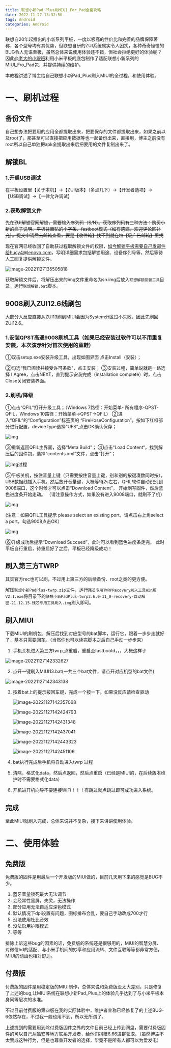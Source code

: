 ```yaml
---
title: 联想小新Pad_Plus刷MIUI_For_Pad全套攻略
date: 2022-11-27 13:32:50
tags: Android
categories: Android
---
```


联想自20年起推出的小新系列平板，一度以极高的性价比和完善的品牌保障著称，各个型号均有其优势，但联想自研的ZUI系统属实令人困扰，各种奇奇怪怪的BUG令人无语至极，虽然总体来说使用体验还不错，但社会拒绝更好的体验呢？因此[@老大的小跟班](https://wpa.qq.com/msgrd?v=3&uin=2277216453&site=qq&menu=yes)利用小米平板的底包制作了适配联想小新系列的MIUI_Fro_Pad包，并提供持续的维护。

本教程讲述了博主给自己联想小新Pad_Plus刷入MIUI的全过程，和使用体验。

# 一、刷机过程

## 备份文件

自己想办法把要用的应用全都提取出来，把要保存的文件都提取出来，如果之前以及root了，那甚至可以直接把应用数据等也一起备份出来，直接用，博主之前没有root所以自己单独把apk全提取出来后把要用的文件复制出来了。

## 解锁BL

### 1.开启USB调试
在平板设置里【关于本机】→【ZUI版本】（多点几下）→【开发者选项】→【USB调试】→【一律允许调试】

### 2.获取解锁文件
~~先在ZUI解锁官网解锁，需要输入序列码（S/N）。获取序列码有三种方法：购买小新的盒子说明、平板背面贴的小字条、fastboot模式（如有遗漏，欢迎评论区补充）。提交申请后去邮箱查看，要是【收件箱】找不到就在垃【圾广告邮箱】里找~~

现在官网已经收回了自助获过程取解锁文件的权限，如今解锁平板需要自己发邮件给hucy4@lenovo.com，写明详细需求包括解锁用途、设备序列号等，然后等待人工回复提供解锁文件。

![image-20221127135505818](https://cdn.dmnb.cf/gh/zzy-ac/My-Selves-Cloud@main/images/2022/11/27/image-20221127135505818.png)

获取解锁文件后，将解压出来的img文件重命名为sn.img后放入`联想解锁回锁工具`目录，运行`联想解锁.bat`脚本。

## 9008刷入ZUI12.6线刷包

大部分人反应直接从ZUI13刷到MIUI会因为System分区过小失败，因此先刷回ZUI12.6。

### 1.安装QPST高通9008刷机工具（如果已经安装过软件可以不用重复安装，本次演示针对首次使用的童鞋）
①双击setup.exe安装升级工具，出现如图界面 点击Install（安装）；

②勾选“我已阅读并接受许可条款”，点击安装；
③安装过程，简单说就是一路选择 I Agree，点击NEXT，直到提示安装完成（installation complete）时，点击Close关闭安装界面。

### 2.刷机/降级
①点击“QFIL”打开升级工具；（Windows 7路径：开始菜单- 所有程序-QPST-QFIL，Windows 10路径：开始菜单→QPST→QFIL）
②进入“QFIL”的“Configuratiion”标签页的 “FireHoseConfiguration”，按如下红框部分进行配置，device type选择“UFS”,点击OK确认保存；

![img](http://image.coolapk.com/feed/2021/0906/13/797820_54a95e73_7682_9864@488x581.png.m.jpg)

③重新返回QFIL主界面，选择“Meta Build”；
④点击“Load Content“，找到解压后的固件包，选择“contents.xml”文件，点击“打开”；

![img](http://image.coolapk.com/feed/2021/0906/13/797820_301d5c0c_7682_9866@942x591.png.m.jpg)过程

⑤平板关机，按住音量上键（只需要按住音量上键，别和别的按键凑数同时按），USB数据线插入手机，然后放开音量键，大概等待2s左右，QFIL软件自动识别到9008端口，这个时候才可以点击“Download Content”， 开始刷写固件，然后蓝色进度条开始走动。 （请注意操作方式，如果没有进入9008端口，就刷不了机）

![img](http://image.coolapk.com/feed/2021/0906/13/797820_56345c0d_7682_9868@1000x693.png.m.jpg)

(注意：如果QFIL工具提示 please select an existing port，请点击右上角select a port，勾选9008点击OK）

![img](http://image.coolapk.com/feed/2021/0906/13/797820_6322731d_7682_987@796x554.png.m.jpg)

⑥升级成功后提示“Download Succeed”，此时可以看到蓝色进度条走完。
此时平板自行重启，待重启好了之后，平板已经降级成功！

## 刷入第三方TWRP

其实官方rec也可以刷，不过用上第三方的后续备份、root之类的更方便。

解压`联想小新PadPlus-twrp.zip`文件，运行`残芯专用TWRPRecovery刷入工具Win版V2.1.exe`将目录下的`联想小新PadPlus-twrp3.6.0-11_0-recovery-自动解密-21.12.15-残芯专用工具刷入.img`刷入即可。

## 刷入MIUI

下载MIUI的刷机包，解压后找到对应型号的bat脚本，运行它，跟着一步步走就好了，基本只需要回车。（当然你也可以读完脚本之后自己手动一步步来）



1. 手机关机进入第三方twrp,点重启，重启至fastbootd，，，大概这样子

![image-20221127142332627](https://cdn.dmnb.cf/gh/zzy-ac/My-Selves-Cloud@main/images/2022/11/27/image-20221127142332627.png)

2. 点开一键刷入MIUI13.bat(一共三个bat文件，请点开对应机型的bat文件)

![image-20221127142343138](https://cdn.dmnb.cf/gh/zzy-ac/My-Selves-Cloud@main/images/2022/11/27/image-20221127142343138.png)



3. 按着bat上的提示按回车键，完成一个按一下。如果没反应请检查驱动

   ![image-20221127142357068](https://cdn.dmnb.cf/gh/zzy-ac/My-Selves-Cloud@main/images/2022/11/27/image-20221127142357068.png)

   ![image-20221127142424793](https://cdn.dmnb.cf/gh/zzy-ac/My-Selves-Cloud@main/images/2022/11/27/image-20221127142424793.png)

   ![image-20221127142431348](https://cdn.dmnb.cf/gh/zzy-ac/My-Selves-Cloud@main/images/2022/11/27/image-20221127142431348.png)

   ![image-20221127142437041](https://cdn.dmnb.cf/gh/zzy-ac/My-Selves-Cloud@main/images/2022/11/27/image-20221127142437041.png)

   ![image-20221127142443323](https://cdn.dmnb.cf/gh/zzy-ac/My-Selves-Cloud@main/images/2022/11/27/image-20221127142443323.png)

   ![image-20221127142451106](https://cdn.dmnb.cf/gh/zzy-ac/My-Selves-Cloud@main/images/2022/11/27/image-20221127142451106.png)

4. bat执行完成后手机将自动进入twrp
过程
5. 清除，格式化data，然后点返回，然后点重启（已经是MIUI的，在后续版本维护时不需要格式化data）

6. 开机进开机向导不要连接WiFi！！！有跳过就点跳过即可成功进入系统。

## 完成
至此MIUI就刷入完成，总体来说并不复杂，接下来讲讲使用体验。

# 二、使用体验

## 免费版

免费版的固件是用最后一个开发版的MIUI做的，目前几天用下来的感觉是BUG不少。

1. 蓝牙音量锁死最大无法调节
2. 会经常性黑屏，失灵，无法操作
3. 部分应用无法自适应深色模式
4. 默认情况下dpi设置有问题，图标排布会乱，要自己手动改成700才行
5. 没法使用杜比音效
6. 没法启用护眼模式
7. 等等

排除上诉这些bug的因素的话，免费版的系统还是很够用的，MIUI的智慧分屏、对微信hd的适配、与小米手机间的妙享和应用流转、文件互联等等都非常方便，MIUI的动画也相对舒适。

## 付费版

付费版的固件是用稳定版的MIUI制作，总体来说和免费版没太大差别，只是修复了上述的bug,让MIUI系统在联想小新Pad_Plus上的体验几乎达到了与小米平板本身同等层次的水准。

不过目前付费版的第四版在我的实际体验中，维护者宣称已经修复了的上述BUG-6依然存在，不过我一般也用不到，所以无所谓了。

上述提到的需要用到除付费版固件之外的文件目前已经上传到网盘，需要付费版固件的可以自己从酷安等地方联系开发者，给他们捐赠6.66进群获取。（虽然博主不太赞成这种行为，但是也尊重开发者的选择，毕竟不是所有人都可以为爱发电）
